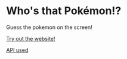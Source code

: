 # Who's that Pokémon!?

Guess the pokemon on the screen!

[Try out the website!](https://dynguy.github.io/whos_that_pokemon/)

[API used](https://pokeapi.co/)
